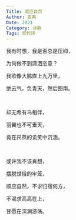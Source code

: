 ```yaml
---
Title: 顺应自然
Author: 支离
Date: 2021
Category: 诗歌
Tags: 现代诗
---
```


我有时想，我是否总是压抑，

为何做不到潇洒恣意？

我欲像大鹏直上九万里，

绝云气，负青天，然后图南。

<br>

却无希有鸟相伴，

羽翼也不可垂天，

竟在尺燕的讥笑中沉湎。

<br>

或许我不该肖想，

摆脱世俗的牢笼，

顺应自然，不求归宿何方，

不渴求高高在上，

甘愿在深渊游荡。

